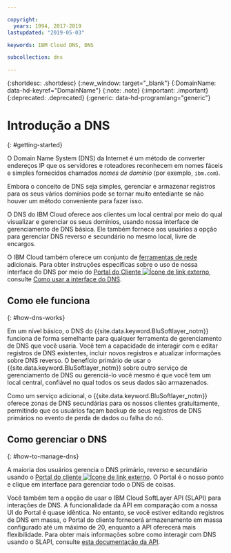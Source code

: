 ```yaml
---

copyright:
  years: 1994, 2017-2019
lastupdated: "2019-05-03"

keywords: IBM Cloud DNS, DNS

subcollection: dns

---
```


{:shortdesc: .shortdesc}
{:new_window: target="_blank"}
{:DomainName: data-hd-keyref="DomainName"}
{:note: .note}
{:important: .important}
{:deprecated: .deprecated}
{:generic: data-hd-programlang="generic"}

# Introdução a DNS 
{: #getting-started}

O Domain Name System (DNS) da Internet é um método de converter endereços IP que os servidores e roteadores reconhecem em nomes fáceis e simples fornecidos chamados _nomes de domínio_ (por exemplo, `ibm.com`).

Embora o conceito de DNS seja simples, gerenciar e armazenar registros para os seus vários domínios pode se tornar muito entediante se não houver um método conveniente para fazer isso.

O DNS do IBM Cloud oferece aos clientes um local central por meio do qual visualizar e gerenciar os seus domínios, usando nossa interface de gerenciamento de DNS básica. Ele também fornece aos usuários a opção para gerenciar DNS reverso e secundário no mesmo local, livre de encargos.

O IBM Cloud também oferece um conjunto de [ferramentas de rede](/docs/infrastructure/network-tools?topic=network-tools-gettingstarted-with-network-tools#gettingstarted-with-network-tools) adicionais. Para obter instruções específicas sobre o uso de nossa interface do DNS por meio do [Portal do Cliente ![Ícone de link externo](../../icons/launch-glyph.svg "Ícone de link externo")](https://{DomainName}/), consulte [Como usar a interface do DNS](/docs/infrastructure/dns?topic=dns-how-to-use-the-dns-interface).

## Como ele funciona
{: #how-dns-works}

Em um nível básico, o DNS do {{site.data.keyword.BluSoftlayer_notm}} funciona de forma semelhante para qualquer ferramenta de gerenciamento de DNS que você usaria. Você tem a capacidade de interagir com e editar registros de DNS existentes, incluir novos registros e atualizar informações sobre DNS reverso. O benefício primário de usar o {{site.data.keyword.BluSoftlayer_notm}} sobre outro serviço de gerenciamento de DNS ou gerenciá-lo você mesmo é que você tem um local central, confiável no qual todos os seus dados são armazenados.

Como um serviço adicional, o {{site.data.keyword.BluSoftlayer_notm}} oferece zonas de DNS secundárias para os nossos clientes gratuitamente, permitindo que os usuários façam backup de seus registros de DNS primários no evento de perda de dados ou falha do nó.

## Como gerenciar o DNS
{: #how-to-manage-dns}

A maioria dos usuários gerencia o DNS primário, reverso e secundário usando o [Portal do cliente ![Ícone de link externo](../../icons/launch-glyph.svg "Ícone de link externo")](https://{DomainName}/). O Portal é o nosso ponto e clique em interface para gerenciar todo o DNS de coisas.

Você também tem a opção de usar o IBM Cloud SoftLayer API (SLAPI) para interações de DNS. A funcionalidade da API em comparação com a nossa UI do Portal é quase idêntica. No entanto, se você estiver editando registros de DNS em massa, o Portal do cliente fornecerá armazenamento em massa configurado até um máximo de 20, enquanto a API oferecerá mais flexibilidade. Para obter mais informações sobre como interagir com DNS usando o SLAPI, consulte [esta documentação da API](/docs/infrastructure/dns?topic=dns-getting-started-with-the-dns-api#getting-started-with-the-dns-api).


